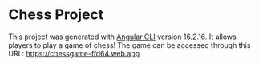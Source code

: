 # Chess Project

This project was generated with [Angular CLI](https://github.com/angular/angular-cli) version 16.2.16. It allows players to play a game of chess! The game can be accessed through this URL: https://chessgame-ffd64.web.app
